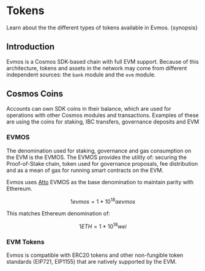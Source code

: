 <!--
order: 5
-->

# Tokens

Learn about the the different types of tokens available in Evmos. {synopsis}

## Introduction

Evmos is a Cosmos SDK-based chain with full EVM support. Because of this architecture, tokens and assets in the network may come from different independent sources: the `bank` module and the `evm` module.

## Cosmos Coins

Accounts can own SDK coins in their balance, which are used for operations with other Cosmos modules and transactions. Examples of these are using the coins for staking, IBC transfers, governance deposits and EVM  

### EVMOS

The denomination used for staking, governance and gas consumption on the EVM is the EVMOS. The EVMOS provides the utility of: securing the Proof-of-Stake chain, token used for governance proposals, fee distribution and as a mean of gas for running smart contracts on the EVM.

Evmos uses [Atto](https://en.wikipedia.org/wiki/Atto-) EVMOS as the base denomination to maintain parity with Ethereum.

$$1 evmos = 1 ~ * ~ 10^{18} aevmos$$

This matches Ethereum denomination of:

$$1 ETH = 1 ~ * ~ 10^{18} wei$$

### EVM Tokens

Evmos is compatible with ERC20 tokens and other non-fungible token standards (EIP721, EIP1155)
that are natively supported by the EVM.
